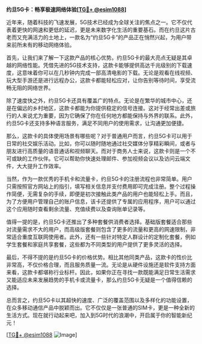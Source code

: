 **约旦5G卡：畅享极速网络体验[[TG💪+ @esim1088](https://t.me/s/esim1088)]**

近年来，随着科技的飞速发展，5G技术已经成为全球关注的焦点之一。它不仅代表着更快的网速和更低的延迟，更是未来数字化生活的重要基石。而在约旦这片古老而又充满活力的土地上，一款名为“约旦5G卡”的产品正在悄然兴起，为用户带来前所未有的移动网络体验。

首先，让我们来了解一下这款产品的核心优势。约旦5G卡的最大亮点无疑是其卓越的网络性能。凭借先进的5G技术支持，这款卡能够提供高达千兆级别的下载速度，这意味着你可以在几秒钟内完成一部高清电影的下载。无论是观看在线视频、玩大型手游还是进行远程办公，这款卡都能轻松应对，让你告别等待时间，享受流畅无阻的网络世界。

除了速度快之外，约旦5G卡还具有覆盖广的特点。无论是在繁华的城市中心，还是在偏远的乡村地区，这款卡都能为你提供稳定的信号连接。这对于经常出差或旅行的人来说尤为重要，因为它确保了你在任何地方都能保持与外界的联系。此外，约旦5G卡还支持多种语言服务，满足不同用户的使用需求，让沟通更加便捷。

那么，这款卡的具体使用场景有哪些呢？对于普通用户而言，约旦5G卡可以用于日常的社交娱乐活动。比如，你可以随时随地通过社交媒体分享精彩瞬间，或者与朋友进行高质量的语音通话和视频聊天。而对于商务人士来说，这款卡则是一个不可或缺的工作伙伴。它可以帮助你快速处理邮件、参加视频会议以及访问云端文件，大大提升工作效率。

当然，作为一款优秀的手机卡和流量卡，约旦5G卡的注册流程也非常简单。用户只需按照官方网站上的指引，填写相关信息并支付费用即可完成注册。整个过程操作简便，无需复杂的手续，即便是初次接触此类产品的用户也能轻松上手。而且，为了方便用户管理自己的账户信息，该卡还提供了专属的应用程序，用户可以通过这个应用随时查看剩余流量、充值续费以及查询账单记录等。

值得一提的是，约旦5G卡还推出了多种套餐供消费者选择。基础版套餐适合那些对流量需求不大的用户，而高级版套餐则包含了更多的流量和更高的网速限制，非常适合重度互联网使用者。此外，还有一些针对特定人群设计的定制化套餐，例如学生套餐和家庭共享套餐，这些都为不同类型的用户提供了更多灵活的选择。

最后，不得不提的是约旦5G卡的价格优势。相比其他同类产品，这款卡的性价比非常高，不仅价格合理，而且服务质量一流。无论是从硬件设施还是软件支持方面来看，这款卡都堪称行业标杆。因此，如果你正在寻找一款既能满足日常生活需求又能适应未来发展趋势的手机卡或流量卡，那么约旦5G卡无疑是一个值得信赖的选择。

总而言之，约旦5G卡以其超快的速度、广泛的覆盖范围以及多样化的功能设置，在众多移动通信产品中脱颖而出。它不仅仅是一张普通的SIM卡，更是一种全新的生活方式。现在就行动起来吧，加入到5G时代的浪潮中，开启属于你的智能新纪元！

[[TG💪+ @esim1088](https://t.me/s/esim1088) ![Image](https://i.postimg.cc/4NQfJmqS/Snipaste-2025-05-13-00-14-12.png)]